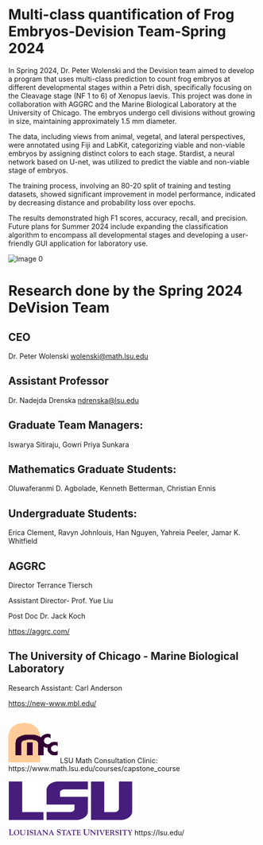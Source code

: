 # Multi-class quantification of Frog Embryos-Devision Team-Spring 2024

In Spring 2024, Dr. Peter Wolenski and the Devision team aimed to develop a program that uses multi-class prediction to count frog embryos at different developmental stages within a Petri dish, specifically focusing on the Cleavage stage (NF 1 to 6) of Xenopus laevis. This project was done in collaboration with AGGRC and the Marine Biological Laboratory at the University of Chicago. The embryos undergo cell divisions without growing in size, maintaining approximately 1.5 mm diameter.

The data, including views from animal, vegetal, and lateral perspectives, were annotated using Fiji and LabKit, categorizing viable and non-viable embryos by assigning distinct colors to each stage. Stardist, a neural network based on U-net, was utilized to predict the viable and non-viable stage of embryos.

The training process, involving an 80-20 split of training and testing datasets, showed significant improvement in model performance, indicated by decreasing distance and probability loss over epochs.

The results demonstrated high F1 scores, accuracy, recall, and precision. Future plans for Summer 2024 include expanding the classification algorithm to encompass all developmental stages and developing a user-friendly GUI application for laboratory use.

![Image 0](images/eggs.png)

# Research done by the Spring 2024 DeVision Team
## CEO
Dr. Peter Wolenski wolenski@math.lsu.edu


## Assistant Professor
Dr. Nadejda Drenska ndrenska@lsu.edu


## Graduate Team Managers:
Iswarya Sitiraju, Gowri Priya Sunkara


## Mathematics Graduate Students:
Oluwaferanmi D. Agbolade, Kenneth Betterman, Christian Ennis


## Undergraduate Students:
Erica Clement, Ravyn Johnlouis, Han Nguyen, Yahreia Peeler, Jamar K. Whitfield

## AGGRC

Director Terrance Tiersch

Assistant Director- Prof. Yue Liu

Post Doc Dr. Jack Koch

https://aggrc.com/

## The University of Chicago - Marine Biological Laboratory

Research Assistant: Carl Anderson

https://new-www.mbl.edu/
<br>
<br>

<img src="images/mcclogo.gif" alt="Image 2" width="100">
LSU Math Consultation Clinic:<br>
https://www.math.lsu.edu/courses/capstone_course
<br>
<br>

<img src="images/lsulogo.png" alt="Image 1" width="250">
https://lsu.edu/
